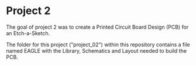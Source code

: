 # Project 2

The goal of project 2 was to create a Printed Circuit Board Design (PCB) for an Etch-a-Sketch. 

The folder for this project ("project_02") within this repository contains a file named EAGLE with the Library, Schematics and Layout needed to build the PCB. 
